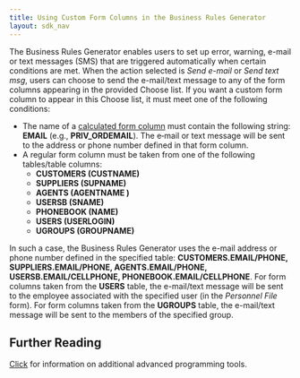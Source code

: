 ```yaml
---
title: Using Custom Form Columns in the Business Rules Generator
layout: sdk_nav
---
```


The Business Rules Generator enables users to set up error, warning,
e-mail or text messages (SMS) that are triggered automatically when
certain conditions are met. When the action selected is *Send e-mail* or
*Send text msg*, users can choose to send the e-mail/text message to any
of the form columns appearing in the provided Choose list. If you want a
custom form column to appear in this Choose list, it must meet one of
the following conditions:

-   The name of a [calculated form
    column](Form-Columns#Calculated-Columns ) must contain the
    following string: **EMAIL** (e.g., **PRIV_ORDEMAIL**). The e‑mail or
    text message will be sent to the address or phone number defined in
    that form column.
-   A regular form column must be taken from one of the following
    tables/table columns:
    -   **CUSTOMERS (CUSTNAME)**
    -   **SUPPLIERS (SUPNAME)**
    -   **AGENTS (AGENTNAME )**
    -   **USERSB (SNAME)**
    -   **PHONEBOOK (NAME)**
    -   **USERS (USERLOGIN)**
    -   **UGROUPS (GROUPNAME)**

In such a case, the Business Rules Generator uses the e-mail address or
phone number defined in the specified table: **CUSTOMERS.EMAIL/PHONE,
SUPPLIERS.EMAIL/PHONE, AGENTS.EMAIL/PHONE, USERSB.EMAIL/CELLPHONE,
PHONEBOOK.EMAIL/CELLPHONE**. For form columns taken from the **USERS**
table, the e-mail/text message will be sent to the employee associated
with the specified user (in the *Personnel File* form). For form columns
taken from the **UGROUPS** table, the e-mail/text message will be sent
to the members of the specified group.

## Further Reading 

[Click](Advanced-Programming-Tools ) for information on
additional advanced programming tools.
